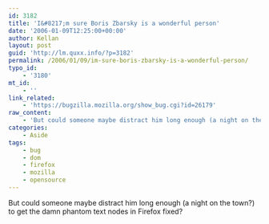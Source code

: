 ```yaml
---
id: 3182
title: 'I&#8217;m sure Boris Zbarsky is a wonderful person'
date: '2006-01-09T12:25:00+00:00'
author: Kellan
layout: post
guid: 'http://lm.quxx.info/?p=3182'
permalink: /2006/01/09/im-sure-boris-zbarsky-is-a-wonderful-person/
typo_id:
    - '3180'
mt_id:
    - ''
link_related:
    - 'https://bugzilla.mozilla.org/show_bug.cgi?id=26179'
raw_content:
    - 'But could someone maybe distract him long enough (a night on the town?) to get the damn phantom text nodes in Firefox fixed?'
categories:
    - Aside
tags:
    - bug
    - dom
    - firefox
    - mozilla
    - opensource
---
```


But could someone maybe distract him long enough (a night on the town?) to get the damn phantom text nodes in Firefox fixed?